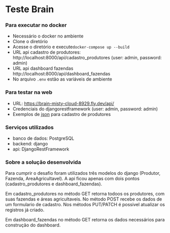# Teste Brain

### Para executar no docker
- Necessário o docker no ambiente
- Clone o diretório
- Acesse o diretório e execute`docker-compose up --build`
- URL api cadastro de produtores: http://localhost:8000/api/cadastro_produtores (user: admin, password: admin)
- URL api dashboard fazendas http://localhost:8000/api/dashboard_fazendas
- No arquivo `.env` estão as variáveis de ambiente

### Para testar na web
- URL: https://brain-misty-cloud-8929.fly.dev/api/ 
- Credenciais do djangorestframework (user: admin, password: admin)
- Exemplos de [json](cadastro/docs/sql_data_teste.sql) para cadastro de produtores 

### Serviços utilizados
- banco de dados: PostgreSQL
- backend: django
- api: DjangoRestFramework

### Sobre a solução desenvolvida
Para cumprir o desafio foram utilizados três modelos do django (Produtor, Fazenda, AreaAgricultavel). A api ficou apenas com dois pontos
(cadastro_produtores e dashboard_fazendas). 

Em cadastro_produtores no método GET retorna todoos os produtores, com suas fazendas e áreas agricultaveis. No método POST 
recebe os dados de um formulario de cadastro. Nos métodos PUT/PATCH é possivel atualizar os registros já criado. 

Em dashboard_fazendas no método GET retorna os dados necessários para construção do dashboard.


